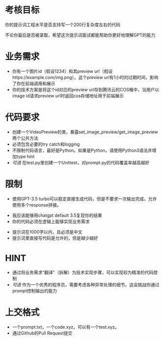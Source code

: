 # 考核目标
你的提示词工程水平是否支持写一个200行复杂度左右的代码

不论你最后是否被录取，希望这次提示词面试都能帮助你更好地理解GPT的能力

# 业务需求
- 你有一个图片id（假设1234）和其preview url（假设https://example.com/img.png）。这个preview url有1小时的过期时间，影响了你在前端调用和展示
- 你的技术方案是将这个id对应的preview url存到腾讯云的COS桶中，当用户以image id请求preview url时返回cos存储地址用于前端展示

# 代码要求
- 创建一个VideoPreview的类，暴露set_image_preview/get_image_preview两个公共方法
- 必须包含必要的try catch和logging
- 不限制代码语言，最好是Python。如果是Python，请使用Python3语法并增加type hint
- *可选* 在test.py里创建一个Unittest，对prompt.py的代码覆盖率越高越好

# 限制
- 使用GPT-3.5 turbo可以稳定直接生成代码，但是不要求一次输出完成，允许使用多个response拼接。
 + 我应该能够用chatgpt default 3.5复现你的结果
 + 你的代码必须在逻辑上能够实现业务需求
- 提示词在1000字以内，且必须是中文
- 提示词里直接写代码是允许的，但是越少越好

# HINT
- 通过将业务需求“翻译”（拆解）为技术实现步骤，可以实现较为精准的代码控制
- *可选* 作为一个优秀的程序员，需要考虑各种异常处理的细节。这会挑战你通过prompt控制输出的能力 


# 上交格式
- 一个prompt.txt，一个code.xyz，可以有一个test.xyz。
- 通过Github的Pull Request提交

